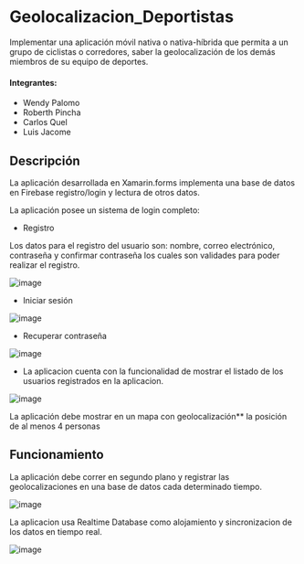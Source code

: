 # Geolocalizacion_Deportistas

Implementar una aplicación móvil nativa o nativa-híbrida que permita a un grupo de ciclistas o corredores, saber la geolocalización de los demás miembros de su equipo de deportes.

#### Integrantes:

* Wendy Palomo
* Roberth Pincha
* Carlos Quel
* Luis Jacome

## Descripción

La aplicación desarrollada en Xamarin.forms implementa una base de datos en Firebase registro/login y lectura de otros datos. 

La aplicación posee un sistema de login completo: 

* Registro

 Los datos para el registro del usuario son: nombre, correo electrónico, contraseña y confirmar contraseña los cuales son validades para poder realizar el registro.

![image](https://user-images.githubusercontent.com/58127103/188853893-5fdbf09d-686f-441a-b229-c999261bfe34.png)

* Iniciar sesión

![image](https://user-images.githubusercontent.com/58127103/188855315-dc544006-a050-460a-b67a-79faa7ce9a7c.png)

* Recuperar contraseña

![image](https://user-images.githubusercontent.com/58127103/188855439-2002e11c-4023-4972-9293-9c29ffd08eed.png)



* La aplicacion cuenta con la funcionalidad de mostrar el listado de los usuarios registrados en la aplicacion.

![image](https://user-images.githubusercontent.com/58127103/188853533-267964ec-481e-4d5f-9296-e858a6f0fd26.png)

La aplicación debe mostrar en un mapa con geolocalización** la posición de al menos 4
personas


## Funcionamiento

La aplicación debe correr en segundo plano y registrar las geolocalizaciones en una base de datos cada determinado tiempo.

![image](https://user-images.githubusercontent.com/58127103/188857939-beef4401-ca15-4bc0-9d83-72b44ce5e3f2.png)

La aplicacion usa Realtime Database como alojamiento y sincronizacion de los datos en tiempo real.

![image](https://user-images.githubusercontent.com/58127103/188857291-fb3431af-d83e-459d-87c9-b11f17041bf9.png)

